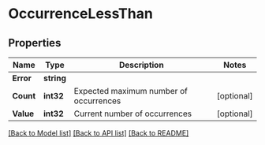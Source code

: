 # OccurrenceLessThan

## Properties

Name | Type | Description | Notes
------------ | ------------- | ------------- | -------------
**Error** | **string** |  | 
**Count** | **int32** | Expected maximum number of occurrences | [optional] 
**Value** | **int32** | Current number of occurrences | [optional] 

[[Back to Model list]](../README.md#documentation-for-models) [[Back to API list]](../README.md#documentation-for-api-endpoints) [[Back to README]](../README.md)


